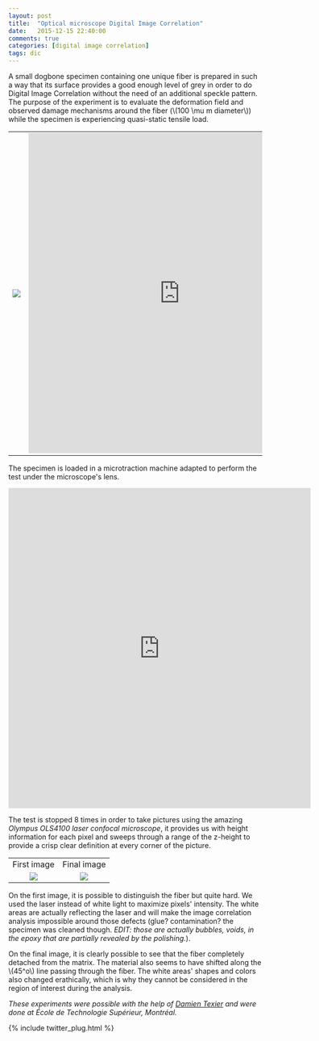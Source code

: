 ```yaml
---
layout: post
title:  "Optical microscope Digital Image Correlation"
date:   2015-12-15 22:40:00
comments: true
categories: [digital image correlation]
tags: dic
---
```


   A small dogbone specimen containing one unique fiber is prepared in such a way that its surface provides a good enough level of grey in order to do Digital Image Correlation without the need of an additional speckle pattern.
   The purpose of the experiment is to evaluate the deformation field and observed damage mechanisms around the fiber (\\(100 \mu m diameter\\)) while the specimen is experiencing quasi-static tensile load.

<table style="width:100%">
  <tr>
    <td>
    <div align="center">
    <img src="{{ site.url }}/assets/minispeckle.png"/>
    </td>
    <td>
    <iframe width='600' height='635' src='https://pictures.lytro.com/ilyasst/pictures/1089008/embed' frameborder='0' allowfullscreen scrolling='no'></iframe>
    </td> 
  </tr>
</table>


   The specimen is loaded in a microtraction machine adapted to perform the test under the microscope's lens.

<div align="center">
<iframe width='600' height='635' src='https://pictures.lytro.com/ilyasst/pictures/1089009/embed' frameborder='0' allowfullscreen scrolling='no'></iframe>
</div>

   The test is stopped 8 times in order to take pictures using the amazing *Olympus OLS4100 laser confocal microscope*, it provides us with height information for each pixel and sweeps through a range of the z-height to provide a crisp clear definition at every corner of the picture.

<table style="width:100%">
  <tr>
    <td>First image</td>
    <td>Final image</td> 
  </tr>
  <tr>
    <td>
<div align="center">
<img src="{{ site.url }}/assets/Speck001_x10_02_scale.jpg"/>
</div>
    </td>
    <td>
<div align="center">
<img src="{{ site.url }}/assets/Speck001_x10_08_1.jpg"/>
</div>
    </td> 
  </tr>
</table>

   On the first image, it is possible to distinguish the fiber but quite hard. We used the laser instead of white light to maximize pixels' intensity.
   The white areas are actually reflecting the laser and will make the image correlation analysis impossible around those defects (glue? contamination? the specimen was cleaned though. *EDIT: those are actually bubbles, voids, in the epoxy that are partially revealed by the polishing.*).
   
   On the final image, it is clearly possible to see that the fiber completely detached from the matrix. The material also seems to have shifted along the \\(45^o\\) line passing through the fiber. The white areas' shapes and colors also changed erathically, which is why they cannot be considered in the region of interest during the analysis.
   
*These experiments were possible with the help of [Damien Texier](https://www.researchgate.net/profile/Damien_Texier) and were done at École de Technologie Supérieur, Montréal.*

{% include twitter_plug.html %}

